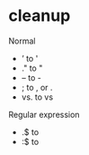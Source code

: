 # cleanup

Normal

- ’ to '
- ." to "
- – to -
- ; to , or .
- vs. to vs

Regular expression

- .$ to
- :$ to
